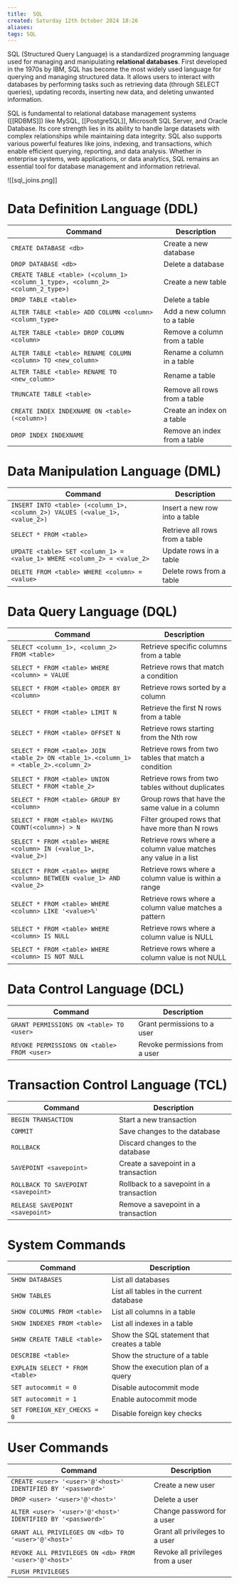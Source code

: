 ```yaml
---
title:  SQL
created: Saturday 12th October 2024 18:26
aliases: 
tags: SQL
---
```

SQL (Structured Query Language) is a standardized programming language used for managing and manipulating **relational databases**. First developed in the 1970s by IBM, SQL has become the most widely used language for querying and managing structured data. It allows users to interact with databases by performing tasks such as retrieving data (through SELECT queries), updating records, inserting new data, and deleting unwanted information.

SQL is fundamental to relational database management systems ([[RDBMS]]) like MySQL, [[PostgreSQL]], Microsoft SQL Server, and Oracle Database. Its core strength lies in its ability to handle large datasets with complex relationships while maintaining data integrity. SQL also supports various powerful features like joins, indexing, and transactions, which enable efficient querying, reporting, and data analysis. Whether in enterprise systems, web applications, or data analytics, SQL remains an essential tool for database management and information retrieval.

![[sql_joins.png]]
# Data Definition Language (DDL)

| Command                                                                         | Description                  |
| ------------------------------------------------------------------------------- | ---------------------------- |
| `CREATE DATABASE <db>`                                                          | Create a new database        |
| `DROP DATABASE <db>`                                                            | Delete a database            |
| `CREATE TABLE <table> (<column_1> <column_1_type>, <column_2> <column_2_type>)` | Create a new table           |
| `DROP TABLE <table>`                                                            | Delete a table               |
| `ALTER TABLE <table> ADD COLUMN <column> <column_type>`                         | Add a new column to a table  |
| `ALTER TABLE <table> DROP COLUMN <column>`                                      | Remove a column from a table |
| `ALTER TABLE <table> RENAME COLUMN <column> TO <new_column>`                    | Rename a column in a table   |
| `ALTER TABLE <table> RENAME TO <new_column>`                                    | Rename a table               |
| `TRUNCATE TABLE <table>`                                                        | Remove all rows from a table |
| `CREATE INDEX INDEXNAME ON <table> (<column>)`                                  | Create an index on a table   |
| `DROP INDEX INDEXNAME`                                                          | Remove an index from a table |
# Data Manipulation Language (DML)

| Command                                                                      | Description                    |
| ---------------------------------------------------------------------------- | ------------------------------ |
| `INSERT INTO <table> (<column_1>, <column_2>) VALUES (<value_1>, <value_2>)` | Insert a new row into a table  |
| `SELECT * FROM <table>`                                                      | Retrieve all rows from a table |
| `UPDATE <table> SET <column_1> = <value_1> WHERE <column_2> = <value_2>`     | Update rows in a table         |
| `DELETE FROM <table> WHERE <column> = <value>`                               | Delete rows from a table       |
# Data Query Language (DQL)

| Command                                                                               | Description                                                    |
| ------------------------------------------------------------------------------------- | -------------------------------------------------------------- |
| `SELECT <column_1>, <column_2> FROM <table>`                                          | Retrieve specific columns from a table                         |
| `SELECT * FROM <table> WHERE <column> = VALUE`                                        | Retrieve rows that match a condition                           |
| `SELECT * FROM <table> ORDER BY <column>`                                             | Retrieve rows sorted by a column                               |
| `SELECT * FROM <table> LIMIT N`                                                       | Retrieve the first N rows from a table                         |
| `SELECT * FROM <table> OFFSET N`                                                      | Retrieve rows starting from the Nth row                        |
| `SELECT * FROM <table> JOIN <table_2> ON <table_1>.<column_1> = <table_2>.<column_2>` | Retrieve rows from two tables that match a condition           |
| `SELECT * FROM <table> UNION SELECT * FROM <table_2>`                                 | Retrieve rows from two tables without duplicates               |
| `SELECT * FROM <table> GROUP BY <column>`                                             | Group rows that have the same value in a column                |
| `SELECT * FROM <table> HAVING COUNT(<column>) > N`                                    | Filter grouped rows that have more than N rows                 |
| `SELECT * FROM <table> WHERE <column> IN (<value_1>, <value_2>)`                      | Retrieve rows where a column value matches any value in a list |
| `SELECT * FROM <table> WHERE <column> BETWEEN <value_1> AND <value_2>`                | Retrieve rows where a column value is within a range           |
| `SELECT * FROM <table> WHERE <column> LIKE '<value>%'`                                | Retrieve rows where a column value matches a pattern           |
| `SELECT * FROM <table> WHERE <column> IS NULL`                                        | Retrieve rows where a column value is NULL                     |
| `SELECT * FROM <table> WHERE <column> IS NOT NULL`                                    | Retrieve rows where a column value is not NULL                 |
# Data Control Language (DCL)

| Command                                     | Description                    |
| ------------------------------------------- | ------------------------------ |
| `GRANT PERMISSIONS ON <table> TO <user>`    | Grant permissions to a user    |
| `REVOKE PERMISSIONS ON <table> FROM <user>` | Revoke permissions from a user |
# Transaction Control Language (TCL)

| Command                             | Description                              |
| ----------------------------------- | ---------------------------------------- |
| `BEGIN TRANSACTION`                 | Start a new transaction                  |
| `COMMIT`                            | Save changes to the database             |
| `ROLLBACK`                          | Discard changes to the database          |
| `SAVEPOINT <savepoint>`             | Create a savepoint in a transaction      |
| `ROLLBACK TO SAVEPOINT <savepoint>` | Rollback to a savepoint in a transaction |
| `RELEASE SAVEPOINT <savepoint>`     | Remove a savepoint in a transaction      |
# System Commands

| Command                         | Description                                 |
| ------------------------------- | ------------------------------------------- |
| `SHOW DATABASES`                | List all databases                          |
| `SHOW TABLES`                   | List all tables in the current database     |
| `SHOW COLUMNS FROM <table>`     | List all columns in a table                 |
| `SHOW INDEXES FROM <table>`     | List all indexes in a table                 |
| `SHOW CREATE TABLE <table>`     | Show the SQL statement that creates a table |
| `DESCRIBE <table>`              | Show the structure of a table               |
| `EXPLAIN SELECT * FROM <table>` | Show the execution plan of a query          |
| `SET autocommit = 0`            | Disable autocommit mode                     |
| `SET autocommit = 1`            | Enable autocommit mode                      |
| `SET FOREIGN_KEY_CHECKS = 0`    | Disable foreign key checks                  |
# User Commands

| Command                                                      | Description                       |
| ------------------------------------------------------------ | --------------------------------- |
| `CREATE <user> '<user>'@'<host>' IDENTIFIED BY '<password>'` | Create a new user                 |
| `DROP <user> '<user>'@'<host>'`                              | Delete a user                     |
| `ALTER <user> '<user>'@'<host>' IDENTIFIED BY '<password>'`  | Change password for a user        |
| `GRANT ALL PRIVILEGES ON <db> TO '<user>'@'<host>'`          | Grant all privileges to a user    |
| `REVOKE ALL PRIVILEGES ON <db> FROM '<user>'@'<host>'`       | Revoke all privileges from a user |
| `FLUSH PRIVILEGES`                                           |                                   |

